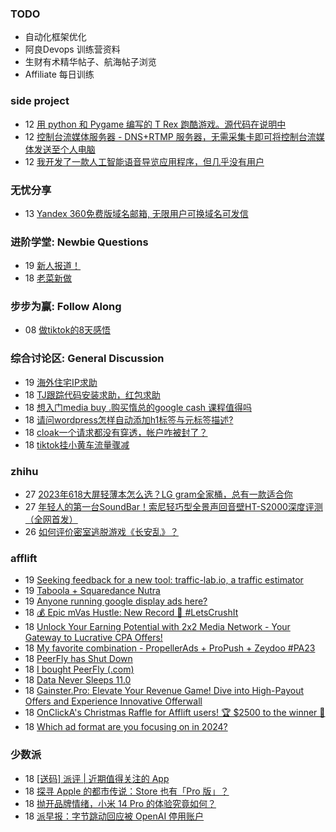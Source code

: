 ### TODO
-  自动化框架优化
-  阿良Devops 训练营资料
-  生财有术精华帖子、航海帖子浏览
-  Affiliate 每日训练

### side project
<!-- sideproject:START -->
-  12 [用 python 和 Pygame 编写的 T Rex 跑酷游戏。源代码在说明中](https://www.youtube.com/watch?v=pZySIXSelCA)
-  12 [控制台流媒体服务器 - DNS+RTMP 服务器，无需采集卡即可将控制台流媒体发送至个人电脑](https://github.com/Aioros/console-streaming-server)
-  12 [我开发了一款人工智能语音导览应用程序，但几乎没有用户](https://www.reddit.com/r/SideProject/comments/18gpp0e/ive_built_an_ai_audio_tour_app_but_have_almost_no/)<!-- sideproject:END -->


### 无忧分享
<!-- ruyo:START -->
-  13 [Yandex 360免费版域名邮箱, 无限用户可换域名可发信](https://51.ruyo.net/18565.html)<!-- ruyo:END -->

### 进阶学堂: Newbie Questions
<!-- advertcn1:START -->
-  19 [新人报道！](https://www.advertcn.com/thread-113353-1-1.html)
-  18 [老菜新做](https://www.advertcn.com/thread-113347-1-1.html)<!-- advertcn1:END -->

### 步步为赢: Follow Along
<!-- advertcn2:START -->
-  08 [做tiktok的8天感悟](https://www.advertcn.com/thread-113232-1-1.html)<!-- advertcn2:END -->

### 综合讨论区: General Discussion
<!-- advertcn3:START -->
-  19 [海外住宅IP求助](https://www.advertcn.com/thread-113354-1-1.html)
-  18 [TJ跟踪代码安装求助，红包求助](https://www.advertcn.com/thread-113352-1-1.html)
-  18 [想入门media buy .购买惰总的google cash 课程值得吗](https://www.advertcn.com/thread-113350-1-1.html)
-  18 [请问wordpress怎样自动添加h1标签与元标签描述?](https://www.advertcn.com/thread-113346-1-1.html)
-  18 [cloak一个请求都没有穿透，帐户咋被封了？](https://www.advertcn.com/thread-113344-1-1.html)
-  18 [tiktok挂小黄车流量骤减](https://www.advertcn.com/thread-113343-1-1.html)<!-- advertcn3:END -->


### zhihu
<!-- zhihu:START -->
-  27 [2023年618大屏轻薄本怎么选？LG gram全家桶，总有一款适合你](http://zhuanlan.zhihu.com/p/632641888?utm_campaign=rss&utm_medium=rss&utm_source=rss&utm_content=title)
-  27 [年轻人的第一台SoundBar！索尼轻巧型全景声回音壁HT-S2000深度评测（全网首发）](http://zhuanlan.zhihu.com/p/630990296?utm_campaign=rss&utm_medium=rss&utm_source=rss&utm_content=title)
-  26 [如何评价密室逃脱游戏《长安乱》？](http://www.zhihu.com/question/563950552/answer/3045961312?utm_campaign=rss&utm_medium=rss&utm_source=rss&utm_content=title)<!-- zhihu:END -->

### afflift
<!-- afflift:START -->
-  19 [Seeking feedback for a new tool: traffic-lab.io, a traffic estimator](https://afflift.com/f/threads/seeking-feedback-for-a-new-tool-traffic-lab-io-a-traffic-estimator.12301/)
-  19 [Taboola + Squaredance Nutra](https://afflift.com/f/threads/taboola-squaredance-nutra.11822/)
-  19 [Anyone running google display ads here?](https://afflift.com/f/threads/anyone-running-google-display-ads-here.12038/)
-  18 [💰 Epic mVas Hustle: New Record 🚀 #LetsCrushIt](https://afflift.com/f/threads/%F0%9F%92%B0-epic-mvas-hustle-new-record-%F0%9F%9A%80-letscrushit.12305/)
-  18 [Unlock Your Earning Potential with 2x2 Media Network - Your Gateway to Lucrative CPA Offers!](https://afflift.com/f/threads/unlock-your-earning-potential-with-2x2-media-network-your-gateway-to-lucrative-cpa-offers.12303/)
-  18 [My favorite combination - PropellerAds + ProPush + Zeydoo #PA23](https://afflift.com/f/threads/my-favorite-combination-propellerads-propush-zeydoo-pa23.11586/)
-  18 [PeerFly has Shut Down](https://afflift.com/f/threads/peerfly-has-shut-down.2339/)
-  18 [I bought PeerFly &lpar;.com&rpar;](https://afflift.com/f/threads/i-bought-peerfly-com.12297/)
-  18 [Data Never Sleeps 11.0](https://afflift.com/f/threads/data-never-sleeps-11-0.12287/)
-  18 [Gainster.Pro: Elevate Your Revenue Game! Dive into High-Payout Offers and Experience Innovative Offerwall](https://afflift.com/f/threads/gainster-pro-elevate-your-revenue-game-dive-into-high-payout-offers-and-experience-innovative-offerwall.12302/)
-  18 [OnClickA&#39;s Christmas Raffle for Afflift users! 🏆 $2500 to the winner 🌟](https://afflift.com/f/threads/onclickas-christmas-raffle-for-afflift-users-%F0%9F%8F%86-2500-to-the-winner-%F0%9F%8C%9F.12219/)
-  18 [Which ad format are you focusing on in 2024?](https://afflift.com/f/threads/which-ad-format-are-you-focusing-on-in-2024.12222/)<!-- afflift:END -->

### 少数派
<!-- sspai:START -->
-  18 [[送码] 派评 | 近期值得关注的 App](https://sspai.com/post/85158)
-  18 [探寻 Apple 的都市传说：Store 也有「Pro 版」？](https://sspai.com/post/84561)
-  18 [抛开品牌情绪，小米 14 Pro 的体验究竟如何？](https://sspai.com/post/85064)
-  18 [派早报：字节跳动回应被 OpenAI 停用账户](https://sspai.com/post/85139)<!-- sspai:END -->
